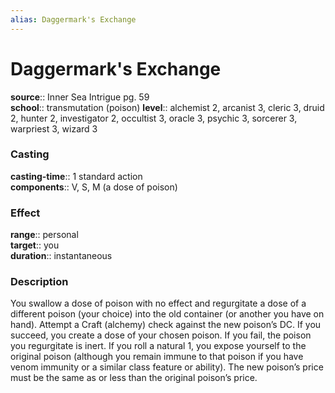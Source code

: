 ```yaml
---
alias: Daggermark's Exchange
---
```


# Daggermark's Exchange 

**source**:: Inner Sea Intrigue pg. 59  
**school**:: transmutation (poison)
**level**:: alchemist 2, arcanist 3, cleric 3, druid 2, hunter 2, investigator 2, occultist 3, oracle 3, psychic 3, sorcerer 3, warpriest 3, wizard 3

### Casting 

**casting-time**:: 1 standard action  
**components**:: V, S, M (a dose of poison)

### Effect 

**range**:: personal  
**target**:: you  
**duration**:: instantaneous

### Description 

You swallow a dose of poison with no effect and regurgitate a dose of a different poison (your choice) into the old container (or another you have on hand). Attempt a Craft (alchemy) check against the new poison’s DC. If you succeed, you create a dose of your chosen poison. If you fail, the poison you regurgitate is inert. If you roll a natural 1, you expose yourself to the original poison (although you remain immune to that poison if you have venom immunity or a similar class feature or ability). The new poison’s price must be the same as or less than the original poison’s price.
